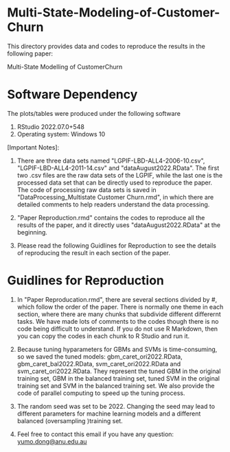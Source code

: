 # Multi-State-Modeling-of-Customer-Churn

This directory provides data and codes to reproduce the results in the following paper:

Multi-State Modelling of CustomerChurn

Software Dependency
===================
The plots/tables were produced under the following software
1. RStudio 2022.07.0+548 
2. Operating system: Windows 10

[Important Notes]:

1. There are three data sets named "LGPIF-LBD-ALL4-2006-10.csv", "LGPIF-LBD-ALL4-2011-14.csv" and "dataAugust2022.RData". The first two .csv files are the raw data sets of the LGPIF, while the last one is the processed data set that can be directly used to reproduce the paper. The code of processing raw data sets is saved in "DataProcessing_Multistate Customer Churn.rmd", in which there are detailed comments to help readers understand the data processing. 

2. "Paper Reproduction.rmd" contains the codes to reproduce all the results of the paper, and it directly uses "dataAugust2022.RData" at the beginning.

3. Please read the following Guidlines for Reproduction to see the details of reproducing the result in each section of the paper.

Guidlines for Reproduction
=========================
1. In "Paper Reproducation.rmd", there are several sections divided by #, which follow the order of the paper. There is normally one theme in each section, where there are many chunks that subdivide different differernt tasks. We have made lots of comments to the codes though there is no code being difficult to understand. If you do not use R Markdown, then you can copy the codes in each chunk to R Studio and run it.

2. Because tuning hyparameters for GBMs and SVMs is time-consuming, so we saved the tuned models: gbm_caret_ori2022.RData, gbm_caret_bal2022.RData, svm_caret_ori2022.RData and svm_caret_ori2022.RData. They represent the tuned GBM in the original training set, GBM in the balanced training set, tuned SVM in the original training set and SVM in the balanced training set. We also provide the code of parallel computing to speed up the tuning process. 

3. The random seed was set to be 2022. Changing the seed may lead to different parameters for machine learning models and a different balanced (oversampling )training set.

4. Feel free to contact this email if you have any question: yumo.dong@anu.edu.au
